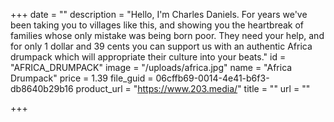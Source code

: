 +++
date = ""
description = "Hello, I'm Charles Daniels. For years we've been taking you to villages like this, and showing you the heartbreak of families whose only mistake was being born poor. They need your help, and for only 1 dollar and 39 cents you can support us with an authentic Africa drumpack which will appropriate their culture into your beats."
id = "AFRICA_DRUMPACK"
image = "/uploads/africa.jpg"
name = "Africa Drumpack"
price = 1.39
file_guid = 06cffb69-0014-4e41-b6f3-db8640b29b16
product_url = "https://www.203.media/"
title = ""
url = ""

+++
